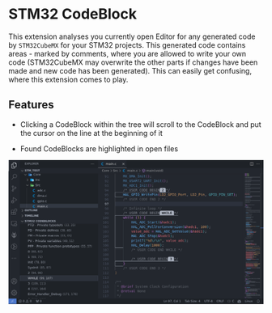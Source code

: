 # STM32 CodeBlock

This extension analyses you currently open Editor for any generated code by `STM32CubeMX` for your STM32 projects. This generated code contains areas - marked by comments, where you are allowed to write your own code (STM32CubeMX may overwrite the other parts if changes have been made and new code has been generated). This can easily get confusing, where this extension comes to play.

## Features

- Clicking a CodeBlock within the tree will scroll to the CodeBlock and put the cursor on the line at the beginning of it

- Found CodeBlocks are highlighted in open files

![ADC_Example](https://raw.githubusercontent.com/Moritz-Dilg/vscode-stm32-codeblock/master/images/ADC_Example.png)